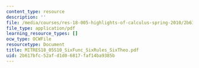```yaml
---
content_type: resource
description: ''
file: /media/courses/res-18-005-highlights-of-calculus-spring-2010/2b617bfc52afd1d06817faf14ba9385b_MITRES18_05S10_SixFunc_SixRules_SixTheo.pdf
file_type: application/pdf
learning_resource_types: []
ocw_type: OCWFile
resourcetype: Document
title: MITRES18_05S10_SixFunc_SixRules_SixTheo.pdf
uid: 2b617bfc-52af-d1d0-6817-faf14ba9385b
---
```

